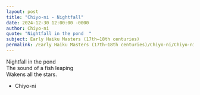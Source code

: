 ```yaml
---
layout: post
title: "Chiyo-ni - Nightfall"
date: 2024-12-30 12:00:00 -0000
author: Chiyo-ni
quote: "Nightfall in the pond  "
subject: Early Haiku Masters (17th–18th centuries)
permalink: /Early Haiku Masters (17th–18th centuries)/Chiyo-ni/Chiyo-ni - Nightfall
---
```


Nightfall in the pond  
The sound of a fish leaping  
Wakens all the stars.

- Chiyo-ni

